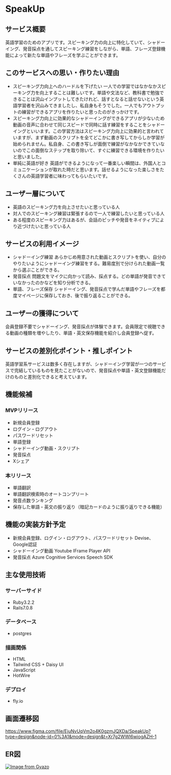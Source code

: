 # SpeakUp
## サービス概要
英語学習のためのアプリです。スピーキング力の向上に特化していて、シャドーイング、発音採点を通してスピーキング練習をしながら、単語、フレーズ登録機能によって新たな単語やフレーズを学ぶことができます。

## このサービスへの思い・作りたい理由
- スピーキング力向上へのハードルを下げたい
  一人での学習ではなかなかスピーキング力を向上することは難しいです。単語や文法など、教科書で勉強できることは沢山インプットしてきたけれど、話すとなると話せないという英語学習者を沢山みてきましたし、私自身もそうでした。一人でもアウトプットの練習ができるアプリを作りたいと思ったのがきっかけです。
- スピーキング力向上に効果的なシャドーイングができるアプリが少ないため
  動画の音声に合わせて同じスピードで同時に話す練習をすることをシャドーイングといいます。この学習方法はスピーキング力向上に効果的と言われていますが、まず動画のスクリプトを全てどこかに書き写してからしか学習が始められません。私自身、この書き写しが面倒で練習がなかなかできていないのでこの面倒なステップを取り除いて、すぐに練習できる環境を作りたいと思いました。
- 単純に英語が好き
  英語ができるようになって一番楽しい瞬間は、外国人とコミュニケーションが取れた時だと思います。話せるようになった楽しさをたくさんの英語学習者に味わってもらいたいです。
## ユーザー層について
- 英語のスピーキング力を向上させたいと思っている人
- 対人でのスピーキング練習は緊張するので一人で練習したいと思っている人
- ある程度のスピーキング力はあるが、会話のピッチや発音をネイティブにより近づけたいと思っている人

## サービスの利用イメージ
- シャドーイング練習
  あらかじめ用意された動画とスクリプトを使い、自分のやりたいようにシャドーイング練習をする。難易度別で分けられた動画一覧から選ぶことができる。
- 発音採点
  問題文をマイクに向かって読み、採点する。どの単語が発音できていなかったのかなどを知り分析できる。
- 単語、フレーズ保存
  シャドーイング、発音採点で学んだ単語やフレーズを都度マイページに保存しておき、後で振り返ることができる。

## ユーザーの獲得について
会員登録不要でシャドーイング、発音採点が体験できます。会員限定で視聴できる動画の種類を増やしたり、単語・英文保存機能を紹介し会員登録へ促す。

## サービスの差別化ポイント・推しポイント
英語学習系サービスは数多く存在しますが、シャドーイング学習が一つのサービスで完結しているものを見たことがないので、発音採点や単語・英文登録機能だけのものと差別化できると考えています。

## 機能候補
### MVPリリース
- 新規会員登録
- ログイン・ログアウト
- パスワードリセット
- 単語登録
- シャドーイング動画・スクリプト
- 発音採点
- Xシェア

### 本リリース
- 単語翻訳
- 単語翻訳検索時のオートコンプリート
- 発音点数ランキング
- 保存した単語・英文の振り返り（暗記カードのように振り返りできる機能）

## 機能の実装方針予定
- 新規会員登録、ログイン・ログアウト、パスワードリセット
  Devise、Google認証
- シャドーイング動画
  Youtube IFrame Player API
- 発音採点
  Azure Cognitive Services Speech SDK

## 主な使用技術
### サーバーサイド
- Ruby3.2.2
- Rails7.0.8
### データベース
- postgres
### 描画関係
- HTML
- Tailwind CSS + Daisy UI
- JavaScript
- HotWire
### デプロイ
- fly.io

## 画面遷移図
https://www.figma.com/file/EjuNvUqVm2o4K0gzmJQXDa/SpeakUp?type=design&node-id=0%3A1&mode=design&t=Xr7g2WWl6wiogAZH-1

## ER図
[![Image from Gyazo](https://i.gyazo.com/622967be326e901b97b79be642da0439.png)](https://gyazo.com/622967be326e901b97b79be642da0439)
